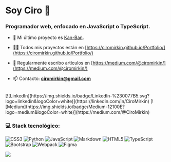 <h1 aling="left">Soy Ciro 👋</h1>
<h3 align="left">Programador web, enfocado en JavaScript o TypeScript.</h3>

- 🔭 Mi último proyecto es [Kan-Ban](https://cm-kanban.netlify.app/).

- 👨‍💻 Todos mis proyectos están en [https://ciromirkin.github.io/Portfolio/](https://ciromirkin.github.io/Portfolio/)

- 📝 Regularmente escribo artículos en [https://medium.com/@ciromirkin/](https://medium.com/@ciromirkin/)

- 📫 Contacto: **ciromirkin@gmail.com**

<br/>
[![LinkedIn](https://img.shields.io/badge/LinkedIn-%230077B5.svg?logo=linkedin&logoColor=white)](https://linkedin.com/in/CiroMirkin) [![Medium](https://img.shields.io/badge/Medium-12100E?logo=medium&logoColor=white)](https://medium.com/@CiroMirkin)

<h3 align="left">💻 Stack tecnológico:</h3>

![CSS3](https://img.shields.io/badge/css3-%231572B6.svg?style=for-the-badge&logo=css3&logoColor=white) ![Python](https://img.shields.io/badge/python-3670A0?style=for-the-badge&logo=python&logoColor=ffdd54) ![JavaScript](https://img.shields.io/badge/javascript-%23323330.svg?style=for-the-badge&logo=javascript&logoColor=%23F7DF1E) ![Markdown](https://img.shields.io/badge/markdown-%23000000.svg?style=for-the-badge&logo=markdown&logoColor=white) ![HTML5](https://img.shields.io/badge/html5-%23E34F26.svg?style=for-the-badge&logo=html5&logoColor=white) ![TypeScript](https://img.shields.io/badge/typescript-%23007ACC.svg?style=for-the-badge&logo=typescript&logoColor=white) ![Bootstrap](https://img.shields.io/badge/bootstrap-%23563D7C.svg?style=for-the-badge&logo=bootstrap&logoColor=white) ![Webpack](https://img.shields.io/badge/webpack-%238DD6F9.svg?style=for-the-badge&logo=webpack&logoColor=black) 	![Figma](https://img.shields.io/badge/figma-%23F24E1E.svg?style=for-the-badge&logo=figma&logoColor=white)  

![](https://github-readme-stats.vercel.app/api/top-langs/?username=CiroMirkin&theme=dark&hide_border=false&include_all_commits=true&count_private=false&layout=compact)
<!-- Proudly created with GPRM ( https://gprm.itsvg.in ) -->
